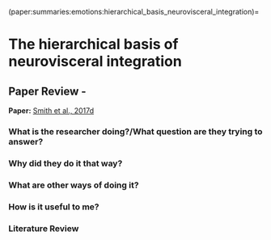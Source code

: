 (paper:summaries:emotions:hierarchical_basis_neurovisceral_integration)=
# The hierarchical basis of neurovisceral integration

## Paper Review - 

**Paper:** [Smith et al., 2017d](https://doi.org/10.1016/j.neubiorev.2017.02.003)

### What is the researcher doing?/What question are they trying to answer?

### Why did they do it that way? 

### What are other ways of doing it?

### How is it useful to me?

### Literature Review
